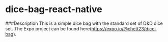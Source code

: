 # dice-bag-react-native

###Description
This is a simple dice bag with the standard set of D&D dice set.
The Expo project can be found here(https://expo.io/@chett23/dice-bag).
